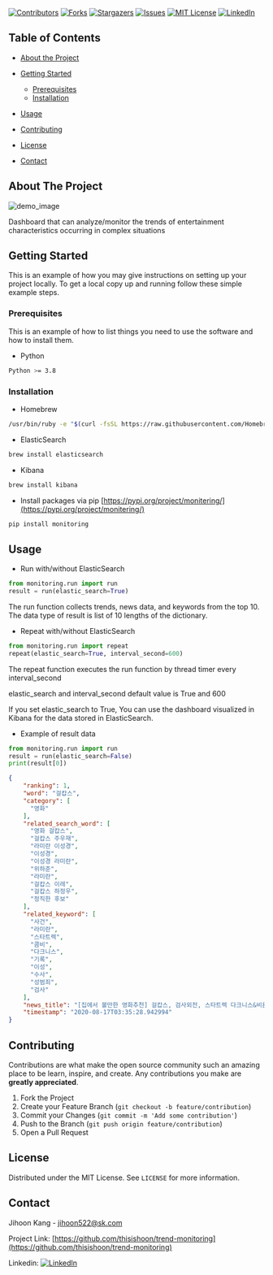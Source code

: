 <!-- PROJECT SHIELDS -->
<!--
*** I'm using markdown "reference style" links for readability.
*** Reference links are enclosed in brackets [ ] instead of parentheses ( ).
*** See the bottom of this document for the declaration of the reference variables
*** for contributors-url, forks-url, etc. This is an optional, concise syntax you may use.
*** https://www.markdownguide.org/basic-syntax/#reference-style-links
-->
[![Contributors][contributors-shield]][contributors-url]
[![Forks][forks-shield]][forks-url]
[![Stargazers][stars-shield]][stars-url]
[![Issues][issues-shield]][issues-url]
[![MIT License][license-shield]][license-url]
[![LinkedIn][linkedin-shield]][linkedin-url]



<!-- TABLE OF CONTENTS -->
## Table of Contents

* [About the Project](#about-the-project)

* [Getting Started](#getting-started)
  * [Prerequisites](#prerequisites)
  * [Installation](#installation)
* [Usage](#usage)
* [Contributing](#contributing)
* [License](#license)
* [Contact](#contact)



<!-- ABOUT THE PROJECT -->
## About The Project
![demo_image](https://user-images.githubusercontent.com/49490703/89879114-6a02d200-dbfd-11ea-97f2-8361ca5c8e3b.png)

Dashboard that can analyze/monitor the trends of entertainment characteristics occurring in complex situations


<!-- GETTING STARTED -->
## Getting Started

This is an example of how you may give instructions on setting up your project locally.
To get a local copy up and running follow these simple example steps.

### Prerequisites

This is an example of how to list things you need to use the software and how to install them.
* Python
```sh
Python >= 3.8
```


### Installation 

* Homebrew
```sh
/usr/bin/ruby -e "$(curl -fsSL https://raw.githubusercontent.com/Homebrew/install/master/install)"
```

* ElasticSearch
```sh
brew install elasticsearch
```

* Kibana
```sh
brew install kibana
```

* Install packages via pip [https://pypi.org/project/monitering/](https://pypi.org/project/monitering/)
```sh
pip install monitoring
```




<!-- USAGE EXAMPLES -->
## Usage

* Run with/without ElasticSearch
```python
from monitoring.run import run
result = run(elastic_search=True)
```
The run function collects trends, news data, and keywords from the top 10.
The data type of result is list of 10 lengths of the dictionary.

* Repeat with/without ElasticSearch
```python
from monitoring.run import repeat
repeat(elastic_search=True, interval_second=600)
```
The repeat function executes the run function by thread timer every interval_second

elastic_search and interval_second default value is True and 600

If you set elastic_search to True, You can use the dashboard visualized in Kibana for the data stored in ElasticSearch.

* Example of result data
```python
from monitoring.run import run
result = run(elastic_search=False)
print(result[0])
```

```json
{
    "ranking": 1,
    "word": "걸캅스",
    "category": [
      "영화"
    ],
    "related_search_word": [
      "영화 걸캅스",
      "걸캅스 주우재",
      "라미란 이성경",
      "이성경",
      "이성경 라미란",
      "위하준",
      "라미란",
      "걸캅스 이레",
      "걸캅스 하정우",
      "정직한 후보"
    ],
    "related_keyword": [
      "사건",
      "라미란",
      "스타트렉",
      "콤비",
      "다크니스",
      "기록",
      "이성",
      "수사",
      "성범죄",
      "검사"
    ],
    "news_title": "[집에서 볼만한 영화추천] 걸캅스, 검사외전, 스타트렉 다크니스&비욘드",
    "timestamp": "2020-08-17T03:35:28.942994"
}
```



<!-- CONTRIBUTING -->
## Contributing

Contributions are what make the open source community such an amazing place to be learn, inspire, and create. Any contributions you make are **greatly appreciated**.

1. Fork the Project
2. Create your Feature Branch (`git checkout -b feature/contribution`)
3. Commit your Changes (`git commit -m 'Add some contribution'`)
4. Push to the Branch (`git push origin feature/contribution`)
5. Open a Pull Request 



<!-- LICENSE -->
## License

Distributed under the MIT License. See `LICENSE` for more information.



<!-- CONTACT -->
## Contact

Jihoon Kang -  jihoon522@sk.com

Project Link: [https://github.com/thisishoon/trend-monitoring](https://github.com/thisishoon/trend-monitoring)

Linkedin: [![LinkedIn][linkedin-shield]][linkedin-url]


<!-- MARKDOWN LINKS & IMAGES -->
<!-- https://www.markdownguide.org/basic-syntax/#reference-style-links -->
[contributors-shield]: https://img.shields.io/github/contributors/othneildrew/Best-README-Template.svg?style=flat-square
[contributors-url]: https://github.com/thisishoon/trend-monitoring/graphs/contributors
[forks-shield]: https://img.shields.io/github/forks/thisishoon/trend-monitoring.svg?style=flat-square
[forks-url]: https://github.com/thisishoon/trend-monitoring/network/members
[stars-shield]: https://img.shields.io/github/stars/thisishoon/trend-monitoring.svg?style=flat-square
[stars-url]: https://github.com/thisishoon/trend-monitoring/stargazers
[issues-shield]: https://img.shields.io/github/issues/thisishoon/trend-monitoring.svg?style=flat-square
[issues-url]: https://github.com/thisishoon/trend-monitoring/issues
[license-shield]: https://img.shields.io/github/license/thisishoon/trend-monitoring.svg?style=flat-square
[license-url]: https://github.com/thisishoon/trend-monitoring/blob/master/LICENSE.txt
[linkedin-shield]: https://img.shields.io/badge/-LinkedIn-black.svg?style=flat-square&logo=linkedin&colorB=555
[linkedin-url]: https://www.linkedin.com/in/thisisjihoon/